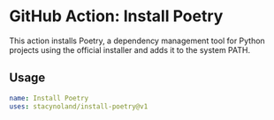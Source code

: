 # GitHub Action: Install Poetry

This action installs Poetry, a dependency management tool for Python projects using the official installer and adds it to the system PATH.

## Usage

```yaml
name: Install Poetry
uses: stacynoland/install-poetry@v1
```